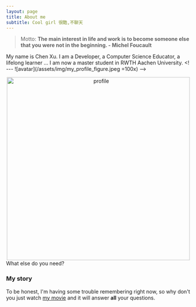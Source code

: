 ```yaml
---
layout: page
title: About me
subtitle: Cool girl 很酷,不聊天
---
```

<!---
![comment:] # (Why you'd want to go on a date with me)
-->
> Motto: **The main interest in life and work is to become someone else that you were not in the beginning. - Michel Foucault**

My name is Chen Xu. I am a Developer, a Computer Science Educator, a lifelong learner ...
I am now a master student in RWTH Aachen University. 
<! ---
![avatar](/assets/img/my_profile_figure.jpeg =100x)
-->
<div align = "center">
<img src="/assets/img/my_profile_figure.jpeg" width = "500" alt="profile" align=center />
</div>
What else do you need?

### My story

To be honest, I'm having some trouble remembering right now, so why don't you just watch [my movie](https://en.wikipedia.org/wiki/The_Princess_Bride_%28film%29) and it will answer **all** your questions.
